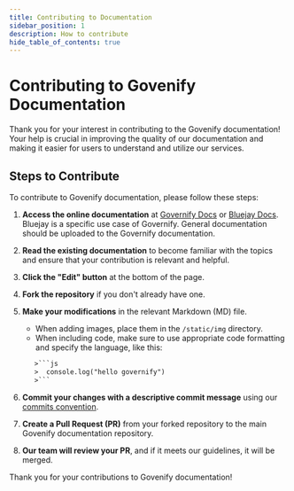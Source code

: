 ```yaml
---
title: Contributing to Documentation
sidebar_position: 1
description: How to contribute
hide_table_of_contents: true
---
```


# Contributing to Govenify Documentation

Thank you for your interest in contributing to the Govenify documentation! Your help is crucial in improving the quality of our documentation and making it easier for users to understand and utilize our services.

## Steps to Contribute

To contribute to Govenify documentation, please follow these steps:

1. **Access the online documentation** at [Governify Docs](https://docs.governify.io/) or [Bluejay Docs](https://docs.bluejay.governify.io/). Bluejay is a specific use case of Governify. General documentation should be uploaded to the Governify documentation.

2. **Read the existing documentation** to become familiar with the topics and ensure that your contribution is relevant and helpful.

3. **Click the "Edit" button** at the bottom of the page.

4. **Fork the repository** if you don't already have one.

5. **Make your modifications** in the relevant Markdown (MD) file.

   - When adding images, place them in the `/static/img` directory.
   - When including code, make sure to use appropriate code formatting and specify the language, like this:

   ```txt
      >```js
      >  console.log("hello governify")
      >```
   ```

6. **Commit your changes with a descriptive commit message** using our [commits convention](https://docs.governify.io/development/contributing/gitflow#commit-convention).

7. **Create a Pull Request (PR)** from your forked repository to the main Govenify documentation repository.

8. **Our team will review your PR**, and if it meets our guidelines, it will be merged.

Thank you for your contributions to Govenify documentation!
